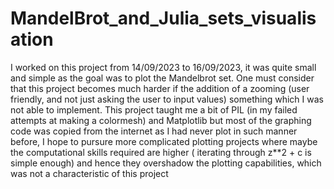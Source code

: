 # MandelBrot_and_Julia_sets_visualisation
I worked on this project from 14/09/2023 to 16/09/2023, it was quite small and simple as the goal was to plot the Mandelbrot set. 
One must consider that this project becomes much harder if the addition of a zooming (user friendly, and not just asking the user to
input values) something which I was not able to implement. 
This project taught me a bit of PIL (in my failed attempts at making a colormesh) and Matplotlib but most of the graphing code was copied from the internet as I had never plot in such manner before, I hope to pursure more complicated plotting projects where maybe the computational skills required are higher ( iterating through z**2 + c is simple enough) and hence they overshadow the plotting capabilities, which was not a characteristic of this project
